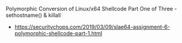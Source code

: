 Polymorphic Conversion of Linux/x64 Shellcode Part One of Three - sethostname() & killall
 - https://securitychops.com/2019/03/09/slae64-assignment-6-polymorphic-shellcode-part-1.html
